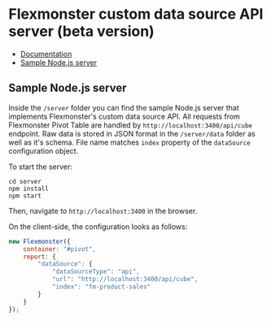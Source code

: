 # Flexmonster custom data source API server (beta version)

- [Documentation](/spec.md)
- [Sample Node.js server](#sample-nodejs-server)

## Sample Node.js server

Inside the `/server` folder you can find the sample Node.js server that implements Flexmonster's custom data source API. All requests from Flexmonster Pivot Table are handled by `http://localhost:3400/api/cube` endpoint. Raw data is stored in JSON format in the `/server/data` folder as well as it's schema. File name matches `index` property of the `dataSource` configuration object.

To start the server:

```
cd server
npm install
npm start
```

Then, navigate to `http://localhost:3400` in the browser.

On the client-side, the configuration looks as follows:
```javascript
new Flexmonster({
    container: "#pivot",
    report: {
        "dataSource": {
            "dataSourceType": "api",
            "url": "http://localhost:3400/api/cube",
            "index": "fm-product-sales"
        }
    }
});
```
